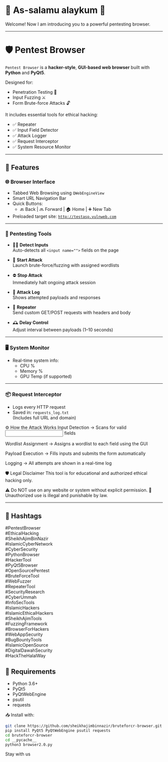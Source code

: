 # 🕋 As-salamu alaykum 🤲

Welcome! Now I am introducing you to a powerful pentesting browser.

---

# 🛡️ Pentest Browser

`Pentest Browser` is a **hacker-style**, **GUI-based web browser** built with **Python** and **PyQt5**.

Designed for:

- Penetration Testing 🔐  
- Input Fuzzing ⚔️  
- Form Brute-force Attacks 🔓  

It includes essential tools for ethical hacking:
- ✅ Repeater
- ✅ Input Field Detector
- ✅ Attack Logger
- ✅ Request Interceptor
- ✅ System Resource Monitor

---

## 🧩 Features

### 🌐 Browser Interface
- Tabbed Web Browsing using `QWebEngineView`
- Smart URL Navigation Bar
- Quick Buttons:
  - 🔙 Back | 🔜 Forward | 🏠 Home | ➕ New Tab
- Preloaded target site: [`http://testasp.vulnweb.com`](http://testasp.vulnweb.com)

---

### 🧪 Pentesting Tools
- 🕵️‍♂️ **Detect Inputs**  
  Auto-detects all `<input name="">` fields on the page

- 🚀 **Start Attack**  
  Launch brute-force/fuzzing with assigned wordlists

- ⛔ **Stop Attack**  
  Immediately halt ongoing attack session

- 📜 **Attack Log**  
  Shows attempted payloads and responses

- 🔁 **Repeater**  
  Send custom GET/POST requests with headers and body

- 🕰️ **Delay Control**  
  Adjust interval between payloads (1–10 seconds)

---

### 🖥️ System Monitor
- Real-time system info:
  - CPU %
  - Memory %
  - GPU Temp (if supported)

---

### 📦 Request Interceptor
- Logs every HTTP request
- Saved in: `requests_log.txt`  
  (Includes full URL and domain)

⚙️ How the Attack Works
Input Detection
→ Scans for valid <input name="..."> fields

Wordlist Assignment
→ Assigns a wordlist to each field using the GUI

Payload Execution
→ Fills inputs and submits the form automatically

Logging
→ All attempts are shown in a real-time log

🛡️ Legal Disclaimer
This tool is for educational and authorized ethical hacking only.

⚠️ Do NOT use on any website or system without explicit permission.
🚫 Unauthorized use is illegal and punishable by law.


---

## 📌 Hashtags

#PentestBrowser  
#EthicalHacking  
#SheikhAjimBinNazir  
#IslamicCyberNetwork  
#CyberSecurity  
#PythonBrowser  
#HackerTool  
#PyQt5Browser  
#OpenSourcePentest  
#BruteForceTool  
#WebFuzzer  
#RepeaterTool  
#SecurityResearch  
#CyberUmmah  
#InfoSecTools  
#IslamicHackers  
#IslamicEthicalHackers  
#SheikhAjimTools  
#FuzzingFramework  
#BrowserForHackers  
#WebAppSecurity  
#BugBountyTools  
#IslamicOpenSource  
#DigitalDawahSecurity  
#HackTheHalalWay  


## 🔧 Requirements

- Python 3.6+
- PyQt5
- PyQtWebEngine
- psutil
- requests


📥 Install with:

```bash
git clone https://github.com/sheikhajimbinnazir/bruteforcr-browser.git
pip install PyQt5 PyQtWebEngine psutil requests
cd bruteforcr-browser
cd __pycache__
python3 browser2.0.py

```

Stay with us
 
